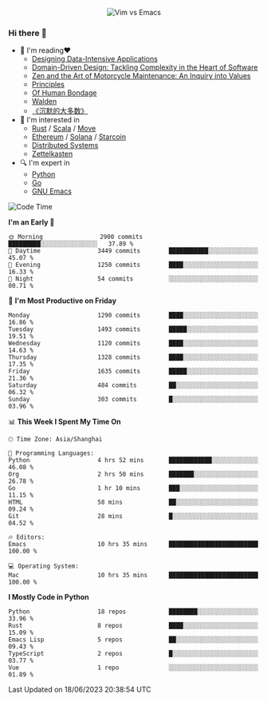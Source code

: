 <p align="center">
    <img src="https://gist.githubusercontent.com/coldnight/e696baffb094e71c96cb302118878eae/raw/40ea5053a6f66cc65f90f437e4173497da225958/banner.gif" alt="Vim vs Emacs" />
</p>

### Hi there 👋

- 📖 I'm reading❤️
    + [Designing Data-Intensive Applications](https://www.oreilly.com/library/view/designing-data-intensive-applications/9781491903063/)
    + [Domain-Driven Design: Tackling Complexity in the Heart of Software](https://www.dddcommunity.org/book/evans_2003/)
    + [Zen and the Art of Motorcycle Maintenance: An Inquiry into Values](https://en.wikipedia.org/wiki/Zen_and_the_Art_of_Motorcycle_Maintenance)
    + [Principles](https://www.principles.com/)
    + [Of Human Bondage](https://en.wikipedia.org/wiki/Of_Human_Bondage)
    + [Walden](https://en.wikipedia.org/wiki/Walden)
    + [《沉默的大多数》](https://en.wikipedia.org/wiki/Silent_majority)
- 🌱 I'm interested in
    + [Rust](https://www.rust-lang.org/) / [Scala](https://www.scala-lang.org/) / [Move](https://github.com/move-language/move/)
    + [Ethereum](https://ethereum.org/en/) / [Solana](https://solana.com/) / [Starcoin](https://github.com/starcoinorg/starcoin)
	+ [Distributed Systems](https://www.linuxzen.com/notes/topics/20200320174417_%E5%88%86%E5%B8%83%E5%BC%8F/)
	+ [Zettelkasten](https://www.linuxzen.com/notes/notes/20220120080920-slip_box/)
- 🔍 I'm expert in
    + [Python](https://www.python.org/)
    + [Go](https://go.dev/)
    + [GNU Emacs](https://www.gnu.org/software/emacs/)

<!--START_SECTION:waka-->
![Code Time](http://img.shields.io/badge/Code%20Time-2%2C208%20hrs%2010%20mins-blue)

**I'm an Early 🐤** 

```text
🌞 Morning                2900 commits        █████████░░░░░░░░░░░░░░░░   37.89 % 
🌆 Daytime                3449 commits        ███████████░░░░░░░░░░░░░░   45.07 % 
🌃 Evening                1250 commits        ████░░░░░░░░░░░░░░░░░░░░░   16.33 % 
🌙 Night                  54 commits          ░░░░░░░░░░░░░░░░░░░░░░░░░   00.71 % 
```
📅 **I'm Most Productive on Friday** 

```text
Monday                   1290 commits        ████░░░░░░░░░░░░░░░░░░░░░   16.86 % 
Tuesday                  1493 commits        █████░░░░░░░░░░░░░░░░░░░░   19.51 % 
Wednesday                1120 commits        ████░░░░░░░░░░░░░░░░░░░░░   14.63 % 
Thursday                 1328 commits        ████░░░░░░░░░░░░░░░░░░░░░   17.35 % 
Friday                   1635 commits        █████░░░░░░░░░░░░░░░░░░░░   21.36 % 
Saturday                 484 commits         ██░░░░░░░░░░░░░░░░░░░░░░░   06.32 % 
Sunday                   303 commits         █░░░░░░░░░░░░░░░░░░░░░░░░   03.96 % 
```


📊 **This Week I Spent My Time On** 

```text
🕑︎ Time Zone: Asia/Shanghai

💬 Programming Languages: 
Python                   4 hrs 52 mins       ████████████░░░░░░░░░░░░░   46.08 % 
Org                      2 hrs 50 mins       ███████░░░░░░░░░░░░░░░░░░   26.78 % 
Go                       1 hr 10 mins        ███░░░░░░░░░░░░░░░░░░░░░░   11.15 % 
HTML                     58 mins             ██░░░░░░░░░░░░░░░░░░░░░░░   09.24 % 
Git                      28 mins             █░░░░░░░░░░░░░░░░░░░░░░░░   04.52 % 

🔥 Editors: 
Emacs                    10 hrs 35 mins      █████████████████████████   100.00 % 

💻 Operating System: 
Mac                      10 hrs 35 mins      █████████████████████████   100.00 % 
```

**I Mostly Code in Python** 

```text
Python                   18 repos            ████████░░░░░░░░░░░░░░░░░   33.96 % 
Rust                     8 repos             ████░░░░░░░░░░░░░░░░░░░░░   15.09 % 
Emacs Lisp               5 repos             ██░░░░░░░░░░░░░░░░░░░░░░░   09.43 % 
TypeScript               2 repos             █░░░░░░░░░░░░░░░░░░░░░░░░   03.77 % 
Vue                      1 repo              ░░░░░░░░░░░░░░░░░░░░░░░░░   01.89 % 
```




 Last Updated on 18/06/2023 20:38:54 UTC
<!--END_SECTION:waka-->

